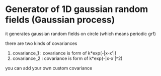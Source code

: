 # Generator of 1D gaussian random fields (Gaussian process)

it generates gaussian random fields on circle (which means periodic grf)

there are two kinds of covariances 
1. covariance_1 : covariance is form of k*exp(-|x-x'|)
2. covariance_2 : covariance is form of k*exp(-|x-x'|^2)

you can add your own custom covariance
